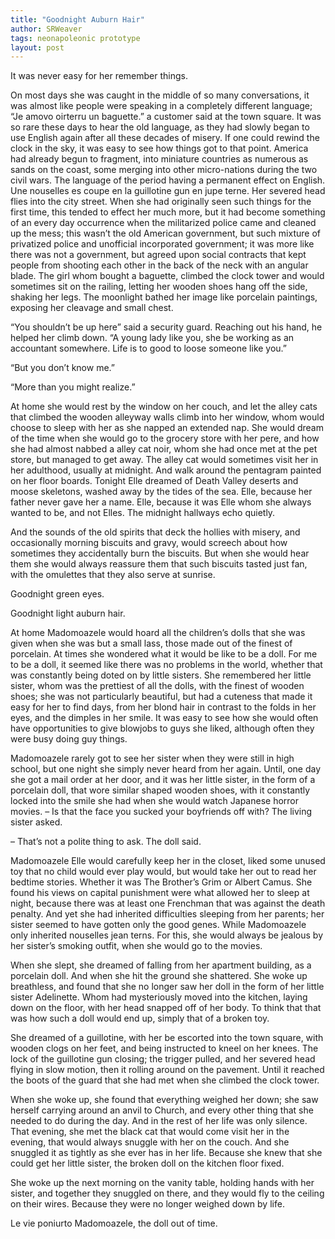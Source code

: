 ```yaml
---
title: "Goodnight Auburn Hair"
author: SRWeaver
tags: neonapoleonic prototype
layout: post
---
```

It was never easy for her remember things.

On most days she was caught in the middle of so many conversations, it was almost like people were speaking in a completely different language; “Je amovo oirterru un baguette.” a customer said at the town square. It was so rare these days to hear the old language, as they had slowly began to use English again after all these decades of misery. If one could rewind the clock in the sky, it was easy to see how things got to that point. America had already begun to fragment, into miniature countries as numerous as sands on the coast, some merging into other micro-nations during the two civil wars. The language of the period having a permanent effect on English. Une nouselles es coupe en la guillotine gun en jupe terne. Her severed head flies into the city street. When she had originally seen such things for the first time, this tended to effect her much more, but it had become something of an every day occurrence when the militarized police came and cleaned up the mess; this wasn’t the old American government, but such mixture of privatized police and unofficial incorporated government; it was more like there was not a government, but agreed upon social contracts that kept people from shooting each other in the back of the neck with an angular blade. The girl whom bought a baguette, climbed the clock tower and would sometimes sit on the railing, letting her wooden shoes hang off the side, shaking her legs. The moonlight bathed her image like porcelain paintings, exposing her cleavage and small chest.

“You shouldn’t be up here” said a security guard. Reaching out his hand, he helped her climb down. “A young lady like you, she be working as an accountant somewhere. Life is to good to loose someone like you.”

“But you don’t know me.”

“More than you might realize.”

At home she would rest by the window on her couch, and let the alley cats that climbed the wooden alleyway walls climb into her window, whom would choose to sleep with her as she napped an extended nap. She would dream of the time when she would go to the grocery store with her pere, and how she had almost nabbed a alley cat noir, whom she had once met at the pet store, but managed to get away. The alley cat would sometimes visit her in her adulthood, usually at midnight. And walk around the pentagram painted on her floor boards. Tonight Elle dreamed of Death Valley deserts and moose skeletons, washed away by the tides of the sea. Elle, because her father never gave her a name. Elle, because it was Elle whom she always wanted to be, and not Elles. The midnight hallways echo quietly.

And the sounds of the old spirits that deck the hollies with misery, and occasionally morning biscuits and gravy, would screech about how sometimes they accidentally burn the biscuits. But when she would hear them she would always reassure them that such biscuits tasted just fan, with the omulettes that they also serve at sunrise.

Goodnight green eyes.

Goodnight light auburn hair.

At home Madomoazele would hoard all the children’s dolls that she was given when she was but a small lass, those made out of the finest of porcelain. At times she wondered what it would be like to be a doll. For me to be a doll, it seemed like there was no problems in the world, whether that was constantly being doted on by little sisters. She remembered her little sister, whom was the prettiest of all the dolls, with the finest of wooden shoes; she was not particularly beautiful, but had a cuteness that made it easy for her to find days, from her blond hair in contrast to the folds in her eyes, and the dimples in her smile. It was easy to see how she would often have opportunities to give blowjobs to guys she liked, although often they were busy doing guy things.

Madomoazele rarely got to see her sister when they were still in high school, but one night she simply never heard from her again. Until, one day she got a mail order at her door, and it was her little sister, in the form of a porcelain doll, that wore similar shaped wooden shoes, with it constantly locked into the smile she had when she would watch Japanese horror movies. – Is that the face you sucked your boyfriends off with? The living sister asked.

– That’s not a polite thing to ask. The doll said.

Madomoazele Elle would carefully keep her in the closet, liked some unused toy that no child would ever play would, but would take her out to read her bedtime stories. Whether it was The Brother’s Grim or Albert Camus. She found his views on capital punishment were what allowed her to sleep at night, because there was at least one Frenchman that was against the death penalty. And yet she had inherited difficulties sleeping from her parents; her sister seemed to have gotten only the good genes. While Madomoazele only inherited nouselles jean terns. For this, she would always be jealous by her sister’s smoking outfit, when she would go to the movies.

When she slept, she dreamed of falling from her apartment building, as a porcelain doll. And when she hit the ground she shattered. She woke up breathless, and found that she no longer saw her doll in the form of her little sister Adelinette. Whom had mysteriously moved into the kitchen, laying down on the floor, with her head snapped off of her body. To think that that was how such a doll would end up, simply that of a broken toy.

She dreamed of a guillotine, with her be escorted into the town square, with wooden clogs on her feet, and being instructed to kneel on her knees. The lock of the guillotine gun closing; the trigger pulled, and her severed head flying in slow motion, then it rolling around on the pavement. Until it reached the boots of the guard that she had met when she climbed the clock tower.

When she woke up, she found that everything weighed her down; she saw herself carrying around an anvil to Church, and every other thing that she needed to do during the day. And in the rest of her life was only silence. That evening, she met the black cat that would come visit her in the evening, that would always snuggle with her on the couch. And she snuggled it as tightly as she ever has in her life. Because she knew that she could get her little sister, the broken doll on the kitchen floor fixed.

She woke up the next morning on the vanity table, holding hands with her sister, and together they snuggled on there, and they would fly to the ceiling on their wires. Because they were no longer weighed down by life.

Le vie poniurto Madomoazele, the doll out of time.
